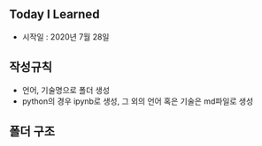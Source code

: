 ## Today I Learned
- 시작일 : 2020년 7월 28일

## 작성규칙
- 언어, 기술명으로 폴더 생성
- python의 경우 ipynb로 생성, 그 외의 언어 혹은 기술은 md파일로 생성

## 폴더 구조
